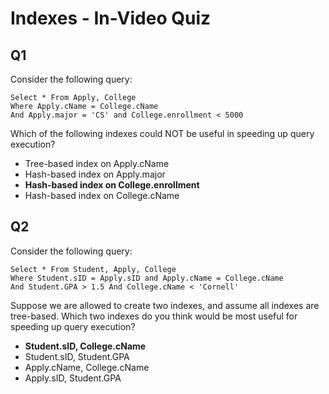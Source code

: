 # Indexes - In-Video Quiz

## Q1

Consider the following query:

```
Select * From Apply, College
Where Apply.cName = College.cName
And Apply.major = 'CS' and College.enrollment < 5000
```

Which of the following indexes could NOT be useful in speeding up query execution?

- Tree-based index on Apply.cName
- Hash-based index on Apply.major
- **Hash-based index on College.enrollment**
- Hash-based index on College.cName

## Q2

Consider the following query:

```
Select * From Student, Apply, College
Where Student.sID = Apply.sID and Apply.cName = College.cName
And Student.GPA > 1.5 And College.cName < 'Cornell'
```

Suppose we are allowed to create two indexes, and assume all indexes are tree-based. Which two indexes do you think would be most useful for speeding up query execution?

- **Student.sID, College.cName**
- Student.sID, Student.GPA
- Apply.cName, College.cName
- Apply.sID, Student.GPA